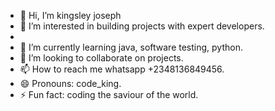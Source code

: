 - 👋 Hi, I’m kingsley joseph
- 👀 I’m interested in building projects with expert developers.
- 
- 🌱 I’m currently learning java, software testing, python. 
- 💞️ I’m looking to collaborate on projects.
- 📫 How to reach me whatsapp +2348136849456.
- 😄 Pronouns: code_king.
- ⚡ Fun fact: coding the saviour of the world.

<!---
kingsley9410/kingsley9410 is a ✨ special ✨ repository because its `README.md` (this file) appears on your GitHub profile.
You can click the Preview link to take a look at your changes.
--->
